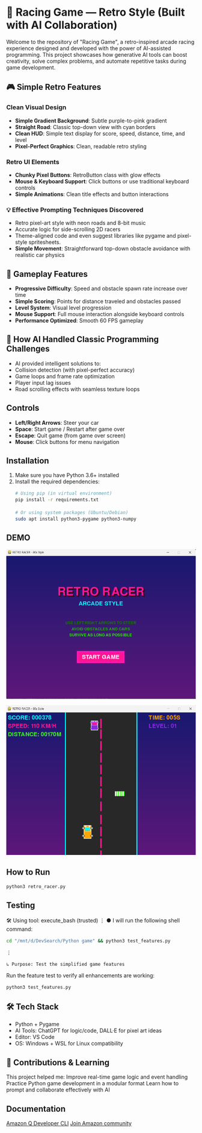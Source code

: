 # 🚗 Racing Game — Retro Style (Built with AI Collaboration)

Welcome to the repository of "Racing Game", a retro-inspired arcade racing experience designed and developed with the power of AI-assisted programming. This project showcases how generative AI tools can boost creativity, solve complex problems, and automate repetitive tasks during game development.

## 🎮 Simple Retro Features

### **Clean Visual Design**
- **Simple Gradient Background**: Subtle purple-to-pink gradient
- **Straight Road**: Classic top-down view with cyan borders
- **Clean HUD**: Simple text display for score, speed, distance, time, and level
- **Pixel-Perfect Graphics**: Clean, readable retro styling

### **Retro UI Elements**
- **Chunky Pixel Buttons**: RetroButton class with glow effects
- **Mouse & Keyboard Support**: Click buttons or use traditional keyboard controls
- **Simple Animations**: Clean title effects and button interactions

### 💡 Effective Prompting Techniques Discovered
- Retro pixel-art style with neon roads and 8-bit music
- Accurate logic for side-scrolling 2D racers
- Theme-aligned code and even suggest libraries like pygame and pixel-style spritesheets.
- **Simple Movement**: Straightforward top-down obstacle avoidance with realistic car physics

## 🎯 Gameplay Features

- **Progressive Difficulty**: Speed and obstacle spawn rate increase over time
- **Simple Scoring**: Points for distance traveled and obstacles passed
- **Level System**: Visual level progression
- **Mouse Support**: Full mouse interaction alongside keyboard controls
- **Performance Optimized**: Smooth 60 FPS gameplay

## 🧠 How AI Handled Classic Programming Challenges
- AI provided intelligent solutions to:
- Collision detection (with pixel-perfect accuracy)
- Game loops and frame rate optimization
- Player input lag issues
- Road scrolling effects with seamless texture loops

## Controls

- **Left/Right Arrows**: Steer your car
- **Space**: Start game / Restart after game over
- **Escape**: Quit game (from game over screen)
- **Mouse**: Click buttons for menu navigation

## Installation

1. Make sure you have Python 3.6+ installed
2. Install the required dependencies:
   ```bash
   # Using pip (in virtual environment)
   pip install -r requirements.txt
   
   # Or using system packages (Ubuntu/Debian)
   sudo apt install python3-pygame python3-numpy
   ```

## DEMO
![alt text](image-1.png)

![alt text](image.png)

## How to Run

```bash
python3 retro_racer.py
```

## Testing

🛠️  Using tool: execute_bash (trusted)
 ⋮
 ● I will run the following shell command:
```bash
cd "/mnt/d/DevSearch/Python game" && python3 test_features.py
```
 ⋮
 ```
 ↳ Purpose: Test the simplified game features
 ```

Run the feature test to verify all enhancements are working:
```bash
python3 test_features.py
```

## 🛠️ Tech Stack

- Python + Pygame
- AI Tools: ChatGPT for logic/code, DALL·E for pixel art ideas
- Editor: VS Code
- OS: Windows + WSL for Linux compatibility

## 🤝 Contributions & Learning
This project helped me:
Improve real-time game logic and event handling
Practice Python game development in a modular format
Learn how to prompt and collaborate effectively with AI

## Documentation

[Amazon Q Developer CLI](https://docs.aws.amazon.com/amazonq/latest/qdeveloper-ug/command-line-installing.html)
[Join Amazon community](https://community.aws/content/2xIoduO0xhkhUApQpVUIqBFGmAc/build-games-with-amazon-q-cli-and-score-a-t-shirt?trk=b085178b-f0cb-447b-b32d-bd0641720467&sc_channel=el)




